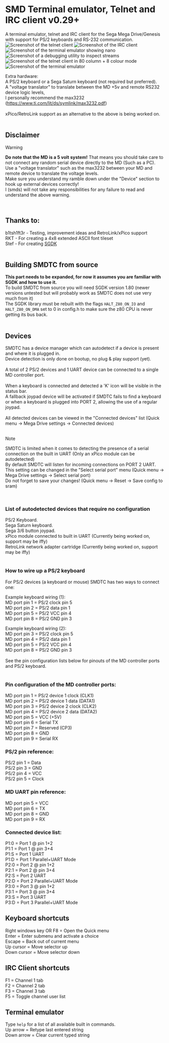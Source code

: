 
# SMD Terminal emulator, Telnet and IRC client v0.29+
A terminal emulator, telnet and IRC client for the Sega Mega Drive/Genesis with support for PS/2 keyboards and RS-232 communication.<br>
![Screenshot of the telnet client](https://deceptsoft.com/smdtc_extra_git/telnet_small.png)
![Screenshot of the IRC client](https://deceptsoft.com/smdtc_extra_git/irc_small.png)
![Screenshot of the terminal emulator showing nano](https://deceptsoft.com/smdtc_extra_git/blastem_20240401_104314.png)
![Screenshot of a debugging utility to inspect streams](https://deceptsoft.com/smdtc_extra_git/hexview_small.png)
![Screenshot of the telnet client in 80 column + 8 colour mode](https://deceptsoft.com/smdtc_extra_git/blastem_20240401_203819.png)
![Screenshot of the terminal emulator](https://deceptsoft.com/smdtc_extra_git/blastem_20240505_222454.png)

Extra hardware:<br>
A PS/2 keyboard or a Sega Saturn keyboard (not required but preferred).<br>
A "voltage translator" to translate between the MD +5v and remote RS232 device logic levels,<br>
I personally recommend the max3232 (https://www.ti.com/lit/ds/symlink/max3232.pdf)<br>
<br>
xPico/RetroLink support as an alternative to the above is being worked on.<br>
<br>

## Disclaimer
> [!WARNING]
> **Do note that the MD is a 5 volt system!** That means you should take care to not connect any random serial device directly to the MD (Such as a PC).<br>
> Use a "voltage translator" such as the max3232 between your MD and remote device to translate the voltage levels.<br>
> Make sure you understand my ramble down under the "Device" section to hook up external devices correctly!<br>
> I (smds) will not take any responsibilities for any failure to read and understand the above warning.<br>
<br>

## Thanks to:
b1tsh1ft3r - Testing, improvement ideas and RetroLink/xPico support<br>
RKT - For creating a 4x8 extended ASCII font tileset<br>
Stef - For creating [SGDK](https://github.com/Stephane-D/SGDK)<br>
<br>

## Building SMDTC from source
**This part needs to be expanded, for now it assumes you are familiar with SGDK and how to use it.**<br>
 To build SMDTC from source you will need SGDK version 1.80 (newer versions untested but will probably work as SMDTC does not use very much from it)<br>
The SGDK library must be rebuilt with the flags `HALT_Z80_ON_IO` and `HALT_Z80_ON_DMA` set to 0 in config.h to make sure the z80 CPU is never getting its bus back.<br>
<br>

## Devices
SMDTC has a device manager which can autodetect if a device is present and where it is plugged in.<br>
Device detection is only done on bootup, no plug & play support (yet).<br>
<br>
A total of 2 PS/2 devices and 1 UART device can be connected to a single MD controller port.<br>
<br>
When a keyboard is connected and detected a 'K' icon will be visible in the status bar.<br>
A fallback joypad device will be activated if SMDTC fails to find a keyboard or when a keyboard is plugged into PORT 2, allowing the use of a regular joypad.<br>
<br>
All detected devices can be viewed in the "Connected devices" list (Quick menu -> Mega Drive settings -> Connected devices)<br>
<br>
> [!NOTE]
> SMDTC is limited when it comes to detecting the presence of a serial connection on the built in UART (Only an xPico module can be autodetected)<br>
> By default SMDTC will listen for incoming connections on PORT 2 UART.<br>
> This setting can be changed in the "Select serial port" menu (Quick menu -> Mega Drive settings -> Select serial port)<br>
> Do not forget to save your changes! (Quick menu -> Reset -> Save config to sram)<br>
<br>

### List of autodetected devices that require no configuration
PS/2 Keyboard.<br>
Sega Saturn keyboard.<br>
Sega 3/6 button joypad.<br>
xPico module connected to built in UART (Currently being worked on, support may be iffy)<br>
RetroLink network adapter cartridge  (Currently being worked on, support may be iffy)<br>
<br>

### How to wire up a PS/2 keyboard
For PS/2 devices (a keyboard or mouse) SMDTC has two ways to connect one:<br>

Example keyboard wiring (1):<br>
MD port pin 1 = PS/2 clock pin 5<br>
MD port pin 2 = PS/2 data pin 1<br>
MD port pin 5 = PS/2 VCC pin 4<br>
MD port pin 8 = PS/2 GND pin 3<br>

Example keyboard wiring (2):<br>
MD port pin 3 = PS/2 clock pin 5<br>
MD port pin 4 = PS/2 data pin 1<br>
MD port pin 5 = PS/2 VCC pin 4<br>
MD port pin 8 = PS/2 GND pin 3<br>
<br>
See the pin configuration lists below for pinouts of the MD controller ports and PS/2 keyboard.<br>
<br>

### Pin configuration of the MD controller ports: 
MD port pin 1 = PS/2 device 1 clock  (CLK1)<br>
MD port pin 2 = PS/2 device 1 data   (DATA1)<br>
MD port pin 3 = PS/2 device 2 clock  (CLK2)<br>
MD port pin 4 = PS/2 device 2 data   (DATA2)<br>
MD port pin 5 = VCC (+5V)<br>
MD port pin 6 = Serial TX<br>
MD port pin 7 = Reserved             (CP3)<br>
MD port pin 8 = GND<br>
MD port pin 9 = Serial RX<br>

### PS/2 pin reference:
PS/2 pin 1 = Data<br>
PS/2 pin 3 = GND<br>
PS/2 pin 4 = VCC<br>
PS/2 pin 5 = Clock<br>

### MD UART pin reference:
MD port pin 5 = VCC<br>
MD port pin 6 = TX<br>
MD port pin 8 = GND<br>
MD port pin 9 = RX<br>

### Connected device list:
P1:0 = Port 1 @ pin 1+2<br>
P1:1 = Port 1 @ pin 3+4<br>
P1:S = Port 1 UART<br>
P1:D = Port 1 Parallel+UART Mode<br>
P2:0 = Port 2 @ pin 1+2<br>
P2:1 = Port 2 @ pin 3+4<br>
P2:S = Port 2 UART<br>
P2:D = Port 2 Parallel+UART Mode<br>
P3:0 = Port 3 @ pin 1+2<br>
P3:1 = Port 3 @ pin 3+4<br>
P3:S = Port 3 UART<br>
P3:D = Port 3 Parallel+UART Mode<br>

## Keyboard shortcuts
Right windows key OR F8 = Open the Quick menu<br>
Enter = Enter submenu and activate a choice<br>
Escape = Back out of current menu<br>
Up cursor = Move selector up<br>
Down cursor = Move selector down<br>

## IRC Client shortcuts
F1 = Channel 1 tab<br>
F2 = Channel 2 tab<br>
F3 = Channel 3 tab<br>
F5 = Toggle channel user list<br>

## Terminal emulator
Type `help` for a list of all available built in commands.<br>
Up arrow   = Retype last entered string<br>
Down arrow = Clear current typed string<br>
